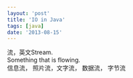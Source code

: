 ```yaml
---
layout: 'post'
title: 'IO in Java'
tags: [java]
date: '2013-08-15'
---
```


流，英文Stream.  
Something that is flowing.  
信息流， 照片流，文字流， 数据流， 字节流
